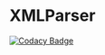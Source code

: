 # XMLParser

[![Codacy Badge](https://api.codacy.com/project/badge/Grade/94020cfed35840ac9451779d3b4dc0db)](https://app.codacy.com/gh/Zurus/XMLParser?utm_source=github.com&utm_medium=referral&utm_content=Zurus/XMLParser&utm_campaign=Badge_Grade_Settings)

